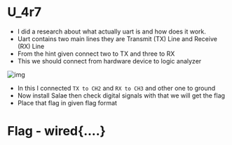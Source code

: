 # U_4r7

- I did a research about what actually uart is and how does it work.
- Uart contains two main lines they are Transmit (TX) Line and Receive (RX) Line
- From the hint given connect two to TX and three to RX
- This we should connect from hardware device to logic analyzer

 ![img](https://github.com/Sreehithavarma23/wired-ctf/blob/main/screenshots/Screenshot%20from%202023-08-29%2017-43-52.png)
 

- In this I connected `TX to CH2` and `RX to CH3` and other one to ground
- Now install Salae then check digital signals with that we will get the flag
- Place that flag in given flag format

# Flag - wired{....}
